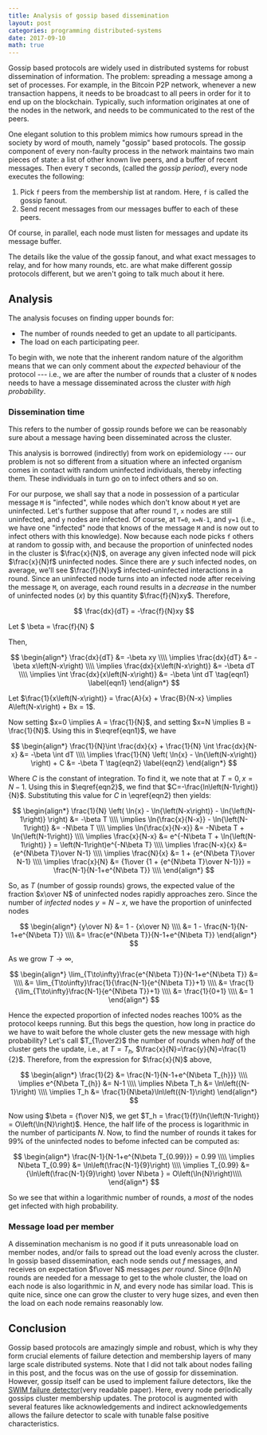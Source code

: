 ```yaml
---
title: Analysis of gossip based dissemination
layout: post
categories: programming distributed-systems
date: 2017-09-10
math: true
---
```


Gossip based protocols are widely used in distributed systems for robust
dissemination of information. The problem: spreading a message among a set of
processes. For example, in the Bitcoin P2P network, whenever a new transaction
happens, it needs to be broadcast to all peers in order for it to end up on the
blockchain. Typically, such information originates at one of the nodes in the
network, and needs to be communicated to the rest of the peers.

One elegant solution to this problem mimics how rumours spread in the society by
word of mouth, namely "gossip" based protocols. The gossip component of every
non-faulty process in the network maintains two main pieces of state: a list of
other known live peers, and a buffer of recent messages. Then every `T` seconds,
(called the _gossip period_), every node executes the following:

1. Pick `f` peers from the membership list at random. Here, `f` is called the
gossip fanout.
2. Send recent messages from our messages buffer to each of these peers.

Of course, in parallel, each node must listen for messages and update its
message buffer.

The details like the value of the gossip fanout, and what exact messages to
relay, and for how many rounds, etc. are what make different gossip protocols
different, but we aren't going to talk much about it here.

## Analysis

The analysis focuses on finding upper bounds for:

- The number of rounds needed to get an update to all participants.
- The load on each participating peer.

To begin with, we note that the inherent random nature of the algorithm means
that we can only comment about the _expected_ behaviour of the protocol ---
i.e., we are after the number of rounds that a cluster of `N` nodes needs to
have a message disseminated across the cluster _with high probability_.

### Dissemination time

This refers to the number of gossip rounds before we can be reasonably sure
about a message having been disseminated across the cluster.

This analysis is borrowed (indirectly) from work on epidemiology --- our problem
is not so different from a situation where an infected organism comes in contact
with random uninfected individuals, thereby infecting them. These individuals
in turn go on to infect others and so on.

For our purpose, we shall say that a node in possession of a particular message
`M` is "infected", while nodes which don't know about `M` yet are uninfected.
Let's further suppose that after round `T`, `x` nodes are still uninfected, and
`y` nodes are infected. Of course, at `T=0`, `x=N-1`, and `y=1` (i.e., we have
one "infected" node that knows of the message `M` and is now out to infect
others with this knowledge). Now because each node picks `f` others at random to
gossip with, and because the proportion of uninfected nodes in the cluster is
$\frac{x}{N}$, on average any given infected node will pick $\frac{x}{N}f$
uninfected nodes. Since there are $y$ such infected nodes, on average, we'll
see $\frac{f}{N}xy$ infected-uninfected interactions in a round. Since an
uninfected node turns into an infected node after receiving the message `M`, on
average, each round results in a _decrease_ in the number of uninfected nodes
($x$) by this quantity $\frac{f}{N}xy$. Therefore,

$$
\frac{dx}{dT} = -\frac{f}{N}xy
$$

Let $ \beta = \frac{f}{N} $

Then,

$$
\begin{align*}
\frac{dx}{dT} &= -\beta xy \\\\
\implies \frac{dx}{dT} &= -\beta x\left(N-x\right) \\\\
\implies \frac{dx}{x\left(N-x\right)} &= -\beta dT \\\\
\implies \int \frac{dx}{x\left(N-x\right)} &= -\beta \int dT \tag{eqn1} \label{eqn1}
\end{align*}
$$

Let $\frac{1}{x\left(N-x\right)} = \frac{A}{x} + \frac{B}{N-x} \implies A\left(N-x\right) + Bx = 1$.

Now setting $x=0 \implies A = \frac{1}{N}$, and setting $x=N \implies
B = \frac{1}{N}$. Using this in $\eqref{eqn1}$, we have

$$
\begin{align*}
\frac{1}{N}\int \frac{dx}{x} + \frac{1}{N} \int \frac{dx}{N-x}  &= -\beta \int dT \\\\
\implies \frac{1}{N} \left( \ln{x} - \ln{\left(N-x\right)} \right) + C &= -\beta T \tag{eqn2} \label{eqn2}
\end{align*}
$$

Where $C$ is the constant of integration. To find it, we note that at $T=0,
x=N-1$. Using this in $\eqref{eqn2}$, we find that $C=-\frac{ln\left(N-1\right)}{N}$.
Substituting this value for $C$ in \eqref{eqn2} then yields:

$$
\begin{align*}
\frac{1}{N} \left( \ln{x} - \ln{\left(N-x\right)} - \ln{\left(N-1\right)} \right) &= -\beta T \\\\
\implies \ln{\frac{x}{N-x}} - \ln{\left(N-1\right)} &= -N\beta T \\\\
\implies \ln{\frac{x}{N-x}}  &= -N\beta T + \ln{\left(N-1\right)} \\\\
\implies \frac{x}{N-x} &= e^{-N\beta T + \ln{\left(N-1\right)} } = \left(N-1\right)e^{-N\beta T}  \\\\
\implies \frac{N-x}{x} &= {e^{N\beta T}\over N-1} \\\\
\implies \frac{N}{x} &= 1 + {e^{N\beta T}\over N-1} \\\\
\implies \frac{x}{N} &= {1\over {1 + {e^{N\beta T}\over N-1}}} = \frac{N-1}{N-1+e^{N\beta T}} \\\\
\end{align*}
$$

So, as $T$ (number of gossip rounds) grows, the expected value of the fraction
$x\over N$ of uninfected nodes rapidly approaches zero. Since the number of
_infected_ nodes $y=N-x$, we have the proportion of uninfected nodes

$$
\begin{align*}
{y\over N} &= 1 - {x\over N} \\\\
&= 1 - \frac{N-1}{N-1+e^{N\beta T}} \\\\
&= \frac{e^{N\beta T}}{N-1+e^{N\beta T}}
\end{align*}
$$

As we grow $T\to\infty$,

$$
\begin{align*}
\lim_{T\to\infty}\frac{e^{N\beta T}}{N-1+e^{N\beta T}} &= \\\\
&= \lim_{T\to\infty}\frac{1}{\frac{N-1}{e^{N\beta T}}+1} \\\\
&= \frac{1}{\lim_{T\to\infty}\frac{N-1}{e^{N\beta T}}+1} \\\\
&= \frac{1}{0+1} \\\\
&= 1
\end{align*}
$$

Hence the expected proportion of infected nodes reaches 100% as the protocol
keeps running. But this begs the question, how long in practice do we have to
wait before the whole cluster gets the new message with high probability? Let's
call $T_{1\over2}$ the number of rounds when _half_ of the cluster gets the
update, i.e., at $T=T_{h}$, $\frac{x}{N}=\frac{y}{N}=\frac{1}{2}$.
Therefore, from the expression for $\frac{x}{N}$ above,

$$
\begin{align*}
\frac{1}{2} &= \frac{N-1}{N-1+e^{N\beta T_{h}}} \\\\
\implies e^{N\beta T_{h}} &= N-1 \\\\
\implies N\beta T_h &= \ln\left({N-1}\right) \\\\
\implies T_h &= \frac{1}{N\beta}\ln\left({N-1}\right)
\end{align*}
$$

Now using $\beta = {f\over N}$, we get $T_h = \frac{1}{f}\ln{\left(N-1\right)}
= O\left(\ln{N}\right)$.  Hence, the half life of the process is logarithmic
in the number of participants $N$. Now, to find the number of rounds it takes
for $99\%$ of the uninfected nodes to befome infected can be computed as:

$$
\begin{align*}
\frac{N-1}{N-1+e^{N\beta T_{0.99}}} = 0.99 \\\\
\implies N\beta T_{0.99} &= \ln\left(\frac{N-1}{9}\right) \\\\
\implies  T_{0.99} &= {\ln\left(\frac{N-1}{9}\right) \over N\beta } = O\left(\ln{N}\right)\\\\
\end{align*}
$$

So we see that within a logarithmic number of rounds, a _most_ of the nodes
get infected with high probability.


### Message load per member

A dissemination mechanism is no good if it puts unreasonable load on member
nodes, and/or fails to spread out the load evenly across the cluster. In gossip
based dissemination, each node sends out $f$ messages, and receives on
expectation $f\over N$ messages _per round_. Since $\Theta\left(\ln{N}\right)$
rounds are needed for a message to get to the whole cluster, the load on each
node is also logarithmic in $N$, and every node has similar load. This is quite
nice, since one can grow the cluster to very huge sizes, and even then the load
on each node remains reasonably low.

## Conclusion

Gossip based protocols are amazingly simple and robust, which is why they form
crucial elements of failure detection and membership layers of many large scale
distributed systems. Note that I did not talk about nodes failing in this post,
and the focus was on the use of gossip for dissemination. However, gossip itself
can be used to implement failure detectors, like the [SWIM failure
detector][1](very readable paper). Here, every node periodically gossips cluster
membership updates. The protocol is augmented with several features like
acknowledgements and indirect acknowledgements allows the failure detector to
scale with tunable false positive characteristics.

[1]: https://www.cs.cornell.edu/~asdas/research/dsn02-swim.pdf


